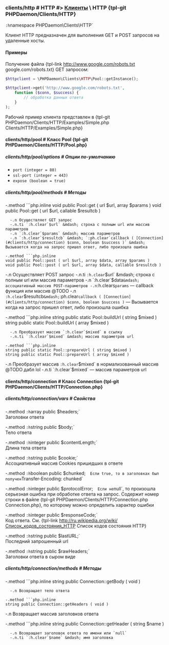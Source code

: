 ### clients/http # HTTP #> [Клиенты](#clients) \ HTTP {tpl-git PHPDaemon/Clients/HTTP}

`:h`namespace PHPDaemon\Clients\HTTP`

Клиент HTTP предназначен для выполнения GET и POST запросов на удаленные хосты.

#### Примеры

Получение файла {tpl-link http://www.google.com/robots.txt google.com/robots.txt} GET запросом:

```php
$httpclient = \PHPDaemon\Clients\HTTP\Pool::getInstance();

$httpclient->get('http://www.google.com/robots.txt',
	function ($conn, $success) {
		// обработка данных ответа
	}
);
```

Рабочий пример клиента представлен в {tpl-git PHPDaemon/Clients/HTTP/Examples/Simple.php Clients/HTTP/Examples/Simple.php}

#### clients/http/pool # Класс Pool {tpl-git PHPDaemon/Clients/HTTP/Pool.php}

##### clients/http/pool/options # Опции по-умолчанию

 - `port (integer = 80)`
 - `ssl-port (integer = 443)`
 - `expose (boolean = true)`

##### clients/http/pool/methods # Методы

 -.method ```php.inline
 void public Pool::get ( url $url, array $params )
 void public Pool::get ( url $url, callable $resultcb )
 ```
   -.n Осуществляет GET запрос
   -.n.ti `:h.clear`$url` &mdash; строка c полным url или массив параметров
   -.n `:h.clear`$params` &mdash; массив параметров
   -.n `:h.clear`$resultcb` &mdash; `:ph.clear`callback ( [Connection](#clients/http/connection) $conn, boolean $success )` &mdash; Вызывается когда на запрос пришел ответ, либо произошла ошибка

 -.method ```php.inline
 void public Pool::post ( url $url, array $data, array $params )
 void public Pool::post ( url $url, array $data, callable $resultcb )
 ```
   -.n Осуществляет POST запрос
   -.n.ti `:h.clear`$url` &mdash; строка c полным url или массив параметров
   -.n `:h.clear`$data` &mdash; ассоциативный массив POST-параметров
   -.n `:h.clear`$params` &mdash; callback функция или массив @TODO
   -.n `:h.clear`$resultcb` &mdash; `:ph.clear`callback ( [Connection](#clients/http/connection) $conn, boolean $success )` &mdash; Вызывается когда на запрос пришел ответ, либо произошла ошибка

 -.method  ```php.inline
 string public static Pool::buildUrl ( string $mixed )
 string public static Pool::buildUrl ( array $mixed )
 ```
   -.n Преобразует массив `:h.clear`$mixed` в ссылку
   -.n.ti `:h.clear`$mixed` &mdash; массив параметров url

 -.method ```php.inline
 string public static Pool::prepareUrl ( string $mixed )
 string public static Pool::prepareUrl ( array $mixed )
 ```
   -.n Преобразует массив `:h.clear`$mixed` в нормализованный массив @TODO дабл lol
   -.n.ti `:h.clear`$mixed` &mdash; массив параметров url

#### clients/http/connection # Класс Connection {tpl-git PHPDaemon/Clients/HTTP/Connection.php}

##### clients/http/connection/vars # Свойства

 -.method `:h`array public $headers;`  
 Заголовки ответа

 -.method `:h`string public $body;`  
 Тело ответа

 -.method `:h`integer public $contentLength;`  
 Длина тела ответа

 -.method `:h`string public $cookie;`  
 Ассоциативный массив Cookies пришедших в ответе

 -.method `:h`boolean public $chunked;`  
 Если true, то в заголовках был получен `Transfer-Encoding: chunked`

 -.method `:h`integer public $protocolError;`  
 Если не `null`, то произошла серьезная ошибка при обработке ответа на запрос. Содержит номер строки в файле {tpl-git PHPDaemon/Clients/HTTP/Connection.php Connection.php}, по которому можно определить характер ошибки

 -.method `:h`integer public $responseCode;`  
 Код ответа. См. {tpl-link http://ru.wikipedia.org/wiki/Список_кодов_состояния_HTTP Список кодов состояния HTTP}</a>

 -.method `:h`string public $lastURL;`  
 Последний запрошенный url

 -.method `:h`string public $rawHeaders;`  
 Заголовки ответа в сыром виде

##### clients/http/connection/methods # Методы

 -.method ```php.inline
 string public Connection::getBody ( void )
 ```
   -.n Возвращает тело ответа

 -.method ```php.inline
 string public Connection::getHeaders ( void )
 ```
   -.n Возвращает массив заголовков ответа

 -.method ```php.inline
 string public Connection::getHeader ( string $name )
 ```
   -.n Возвращает заголовок ответа по имени или `null`
   -.n.ti `:h.clear`$name` &mdash; имя заголовка
